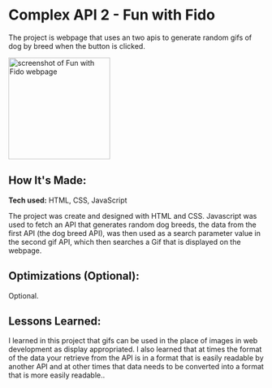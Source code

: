 # Complex API 2 - Fun with Fido
The project is webpage that uses an two apis to generate random gifs of dog by breed when the button is clicked.

<img src="/FunWithFIdo_screenschoot.png?raw=true" alt="screenshot of Fun with Fido webpage" height="200px">

## How It's Made:

**Tech used:** HTML, CSS, JavaScript

The project was create and designed with HTML and CSS. Javascript was used to fetch an API that generates random dog breeds, the data from the first API (the dog breed API), was then used as a search parameter value in the second gif API, which then searches a Gif that is displayed on the webpage.

## Optimizations (Optional):

Optional.


## Lessons Learned:

I learned in this project that gifs can be used in the place of images in web development as display appropriated. I also learned that at times the format of the data your retrieve from the API is in a format that is easily readable by another API and at other times that data needs to be converted into a format that is more easily readable..


